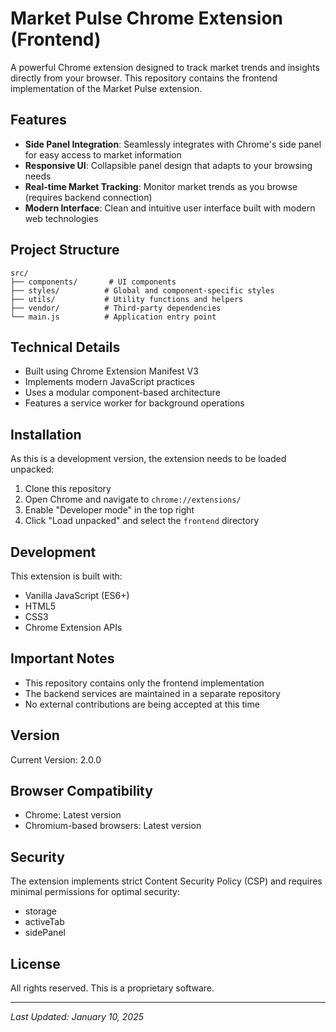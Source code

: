 # Market Pulse Chrome Extension (Frontend)

A powerful Chrome extension designed to track market trends and insights directly from your browser. This repository contains the frontend implementation of the Market Pulse extension.

## Features

- **Side Panel Integration**: Seamlessly integrates with Chrome's side panel for easy access to market information
- **Responsive UI**: Collapsible panel design that adapts to your browsing needs
- **Real-time Market Tracking**: Monitor market trends as you browse (requires backend connection)
- **Modern Interface**: Clean and intuitive user interface built with modern web technologies

## Project Structure

```
src/
├── components/       # UI components
├── styles/          # Global and component-specific styles
├── utils/           # Utility functions and helpers
├── vendor/          # Third-party dependencies
└── main.js          # Application entry point
```

## Technical Details

- Built using Chrome Extension Manifest V3
- Implements modern JavaScript practices
- Uses a modular component-based architecture
- Features a service worker for background operations

## Installation

As this is a development version, the extension needs to be loaded unpacked:

1. Clone this repository
2. Open Chrome and navigate to `chrome://extensions/`
3. Enable "Developer mode" in the top right
4. Click "Load unpacked" and select the `frontend` directory

## Development

This extension is built with:
- Vanilla JavaScript (ES6+)
- HTML5
- CSS3
- Chrome Extension APIs

## Important Notes

- This repository contains only the frontend implementation
- The backend services are maintained in a separate repository
- No external contributions are being accepted at this time

## Version

Current Version: 2.0.0

## Browser Compatibility

- Chrome: Latest version
- Chromium-based browsers: Latest version

## Security

The extension implements strict Content Security Policy (CSP) and requires minimal permissions for optimal security:
- storage
- activeTab
- sidePanel

## License

All rights reserved. This is a proprietary software.

---
*Last Updated: January 10, 2025*
